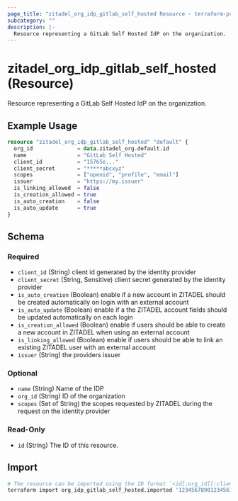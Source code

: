```yaml
---
page_title: "zitadel_org_idp_gitlab_self_hosted Resource - terraform-provider-zitadel"
subcategory: ""
description: |-
  Resource representing a GitLab Self Hosted IdP on the organization.
---
```


# zitadel_org_idp_gitlab_self_hosted (Resource)

Resource representing a GitLab Self Hosted IdP on the organization.

## Example Usage

```terraform
resource "zitadel_org_idp_gitlab_self_hosted" "default" {
  org_id              = data.zitadel_org.default.id
  name                = "GitLab Self Hosted"
  client_id           = "15765e..."
  client_secret       = "*****abcxyz"
  scopes              = ["openid", "profile", "email"]
  issuer              = "https://my.issuer"
  is_linking_allowed  = false
  is_creation_allowed = true
  is_auto_creation    = false
  is_auto_update      = true
}
```

<!-- schema generated by tfplugindocs -->
## Schema

### Required

- `client_id` (String) client id generated by the identity provider
- `client_secret` (String, Sensitive) client secret generated by the identity provider
- `is_auto_creation` (Boolean) enable if a new account in ZITADEL should be created automatically on login with an external account
- `is_auto_update` (Boolean) enable if a the ZITADEL account fields should be updated automatically on each login
- `is_creation_allowed` (Boolean) enable if users should be able to create a new account in ZITADEL when using an external account
- `is_linking_allowed` (Boolean) enable if users should be able to link an existing ZITADEL user with an external account
- `issuer` (String) the providers issuer

### Optional

- `name` (String) Name of the IDP
- `org_id` (String) ID of the organization
- `scopes` (Set of String) the scopes requested by ZITADEL during the request on the identity provider

### Read-Only

- `id` (String) The ID of this resource.

## Import

```bash
# The resource can be imported using the ID format `<id[:org_id][:client_secret]>`, e.g.
terraform import org_idp_gitlab_self_hosted.imported '123456789012345678:123456789012345678:1234567890abcdef'
```
